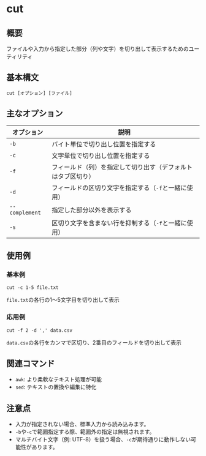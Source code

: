 
# cut

## 概要
ファイルや入力から指定した部分（列や文字）を切り出して表示するためのユーティリティ

## 基本構文
```
cut [オプション] [ファイル]
```

## 主なオプション
| オプション     | 説明                          |
|----------------|-------------------------------|
| `-b`          | バイト単位で切り出し位置を指定する |
| `-c`          | 文字単位で切り出し位置を指定する |
| `-f`          | フィールド（列）を指定して切り出す（デフォルトはタブ区切り） |
| `-d`          | フィールドの区切り文字を指定する（`-f`と一緒に使用） |
| `--complement` | 指定した部分以外を表示する |
| `-s`          | 区切り文字を含まない行を抑制する（`-f`と一緒に使用） |

## 使用例
### 基本例
```
cut -c 1-5 file.txt
```
`file.txt`の各行の1～5文字目を切り出して表示

### 応用例
```
cut -f 2 -d ',' data.csv
```
`data.csv`の各行をカンマで区切り、2番目のフィールドを切り出して表示

## 関連コマンド
- `awk`: より柔軟なテキスト処理が可能
- `sed`: テキストの置換や編集に特化

## 注意点
- 入力が指定されない場合、標準入力から読み込みます。
- `-b`や`-c`で範囲指定する際、範囲外の指定は無視されます。
- マルチバイト文字（例: UTF-8）を扱う場合、`-c`が期待通りに動作しない可能性があります。
